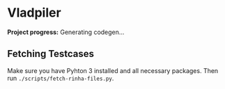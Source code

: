 # Vladpiler
**Project progress:** Generating codegen...

## Fetching Testcases
Make sure you have Pyhton 3 installed and all necessary packages. Then run
`./scripts/fetch-rinha-files.py`.
